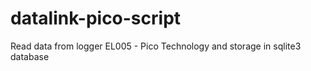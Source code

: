 # datalink-pico-script
Read data from logger EL005 - Pico Technology and storage in sqlite3 database
